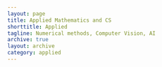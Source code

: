 ```yaml
---
layout: page
title: Applied Mathematics and CS
shorttitle: Applied
tagline: Numerical methods, Computer Vision, AI
archive: true
layout: archive
category: applied
---
```

